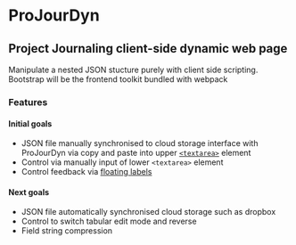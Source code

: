 # ProJourDyn
## Project Journaling client-side dynamic web page 
Manipulate a nested JSON stucture purely with client side scripting. Bootstrap will be the frontend toolkit bundled with webpack

### Features
#### Initial goals
- JSON file manually synchronised to cloud storage interface with ProJourDyn via copy and paste into upper [`<textarea>`](https://getbootstrap.com/docs/5.2/forms/floating-labels/#textareas) element
- Control via manually input of lower `<textarea>` element
- Control feedback via [floating labels](https://getbootstrap.com/docs/5.2/forms/floating-labels/)
#### Next goals
- JSON file automatically synchronised cloud storage such as dropbox
- Control to switch tabular edit mode and reverse
- Field string compression

